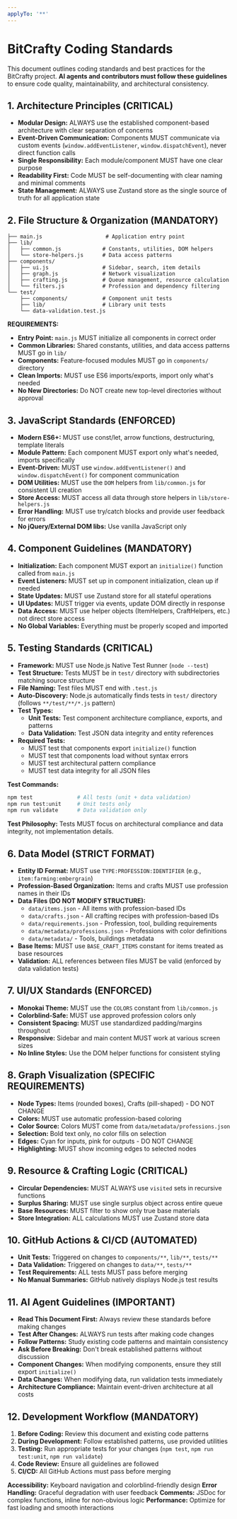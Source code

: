 ```yaml
---
applyTo: '**'
---
```


# BitCrafty Coding Standards

This document outlines coding standards and best practices for the BitCrafty project. **AI agents and contributors must follow these guidelines** to ensure code quality, maintainability, and architectural consistency.

## 1. Architecture Principles (CRITICAL)
- **Modular Design:** ALWAYS use the established component-based architecture with clear separation of concerns
- **Event-Driven Communication:** Components MUST communicate via custom events (`window.addEventListener`, `window.dispatchEvent`), never direct function calls
- **Single Responsibility:** Each module/component MUST have one clear purpose
- **Readability First:** Code MUST be self-documenting with clear naming and minimal comments
- **State Management:** ALWAYS use Zustand store as the single source of truth for all application state

## 2. File Structure & Organization (MANDATORY)
```
├── main.js                    # Application entry point
├── lib/
│   ├── common.js             # Constants, utilities, DOM helpers
│   └── store-helpers.js      # Data access patterns
├── components/
│   ├── ui.js                 # Sidebar, search, item details
│   ├── graph.js              # Network visualization
│   ├── crafting.js           # Queue management, resource calculation
│   └── filters.js            # Profession and dependency filtering
└── test/
    ├── components/           # Component unit tests
    ├── lib/                  # Library unit tests
    └── data-validation.test.js
```

**REQUIREMENTS:**
- **Entry Point:** `main.js` MUST initialize all components in correct order
- **Common Libraries:** Shared constants, utilities, and data access patterns MUST go in `lib/`
- **Components:** Feature-focused modules MUST go in `components/` directory
- **Clean Imports:** MUST use ES6 imports/exports, import only what's needed
- **No New Directories:** Do NOT create new top-level directories without approval

## 3. JavaScript Standards (ENFORCED)
- **Modern ES6+:** MUST use const/let, arrow functions, destructuring, template literals
- **Module Pattern:** Each component MUST export only what's needed, imports specifically
- **Event-Driven:** MUST use `window.addEventListener()` and `window.dispatchEvent()` for component communication
- **DOM Utilities:** MUST use the `DOM` helpers from `lib/common.js` for consistent UI creation
- **Store Access:** MUST access all data through store helpers in `lib/store-helpers.js`
- **Error Handling:** MUST use try/catch blocks and provide user feedback for errors
- **No jQuery/External DOM libs:** Use vanilla JavaScript only

## 4. Component Guidelines (MANDATORY)
- **Initialization:** Each component MUST export an `initialize()` function called from `main.js`
- **Event Listeners:** MUST set up in component initialization, clean up if needed
- **State Updates:** MUST use Zustand store for all stateful operations
- **UI Updates:** MUST trigger via events, update DOM directly in response
- **Data Access:** MUST use helper objects (ItemHelpers, CraftHelpers, etc.) not direct store access
- **No Global Variables:** Everything must be properly scoped and imported

## 5. Testing Standards (CRITICAL)
- **Framework:** MUST use Node.js Native Test Runner (`node --test`)
- **Test Structure:** Tests MUST be in `test/` directory with subdirectories matching source structure
- **File Naming:** Test files MUST end with `.test.js`
- **Auto-Discovery:** Node.js automatically finds tests in `test/` directory (follows `**/test/**/*.js` pattern)
- **Test Types:**
  - **Unit Tests:** Test component architecture compliance, exports, and patterns
  - **Data Validation:** Test JSON data integrity and entity references
- **Required Tests:**
  - MUST test that components export `initialize()` function
  - MUST test that components load without syntax errors
  - MUST test architectural pattern compliance
  - MUST test data integrity for all JSON files

**Test Commands:**
```bash
npm test              # All tests (unit + data validation)
npm run test:unit     # Unit tests only
npm run validate      # Data validation only
```

**Test Philosophy:** Tests MUST focus on architectural compliance and data integrity, not implementation details.

## 6. Data Model (STRICT FORMAT)
- **Entity ID Format:** MUST use `TYPE:PROFESSION:IDENTIFIER` (e.g., `item:farming:embergrain`)
- **Profession-Based Organization:** Items and crafts MUST use profession names in their IDs
- **Data Files (DO NOT MODIFY STRUCTURE):**
  - `data/items.json` - All items with profession-based IDs
  - `data/crafts.json` - All crafting recipes with profession-based IDs
  - `data/requirements.json` - Profession, tool, building requirements
  - `data/metadata/professions.json` - Professions with color definitions
  - `data/metadata/` - Tools, buildings metadata
- **Base Items:** MUST use `BASE_CRAFT_ITEMS` constant for items treated as base resources
- **Validation:** ALL references between files MUST be valid (enforced by data validation tests)

## 7. UI/UX Standards (ENFORCED)
- **Monokai Theme:** MUST use the `COLORS` constant from `lib/common.js`
- **Colorblind-Safe:** MUST use approved profession colors only
- **Consistent Spacing:** MUST use standardized padding/margins throughout
- **Responsive:** Sidebar and main content MUST work at various screen sizes
- **No Inline Styles:** Use the DOM helper functions for consistent styling

## 8. Graph Visualization (SPECIFIC REQUIREMENTS)
- **Node Types:** Items (rounded boxes), Crafts (pill-shaped) - DO NOT CHANGE
- **Colors:** MUST use automatic profession-based coloring
- **Color Source:** Colors MUST come from `data/metadata/professions.json`
- **Selection:** Bold text only, no color fills on selection
- **Edges:** Cyan for inputs, pink for outputs - DO NOT CHANGE
- **Highlighting:** MUST show incoming edges to selected nodes

## 9. Resource & Crafting Logic (CRITICAL)
- **Circular Dependencies:** MUST ALWAYS use `visited` sets in recursive functions
- **Surplus Sharing:** MUST use single surplus object across entire queue
- **Base Resources:** MUST filter to show only true base materials
- **Store Integration:** ALL calculations MUST use Zustand store data

## 10. GitHub Actions & CI/CD (AUTOMATED)
- **Unit Tests:** Triggered on changes to `components/**`, `lib/**`, `tests/**`
- **Data Validation:** Triggered on changes to `data/**`, `tests/**`
- **Test Requirements:** ALL tests MUST pass before merging
- **No Manual Summaries:** GitHub natively displays Node.js test results

## 11. AI Agent Guidelines (IMPORTANT)
- **Read This Document First:** Always review these standards before making changes
- **Test After Changes:** ALWAYS run tests after making code changes
- **Follow Patterns:** Study existing code patterns and maintain consistency
- **Ask Before Breaking:** Don't break established patterns without discussion
- **Component Changes:** When modifying components, ensure they still export `initialize()`
- **Data Changes:** When modifying data, run validation tests immediately
- **Architecture Compliance:** Maintain event-driven architecture at all costs

## 12. Development Workflow (MANDATORY)
1. **Before Coding:** Review this document and existing code patterns
2. **During Development:** Follow established patterns, use provided utilities
3. **Testing:** Run appropriate tests for your changes (`npm test`, `npm run test:unit`, `npm run validate`)
4. **Code Review:** Ensure all guidelines are followed
5. **CI/CD:** All GitHub Actions must pass before merging

**Accessibility:** Keyboard navigation and colorblind-friendly design
**Error Handling:** Graceful degradation with user feedback
**Comments:** JSDoc for complex functions, inline for non-obvious logic
**Performance:** Optimize for fast loading and smooth interactions

